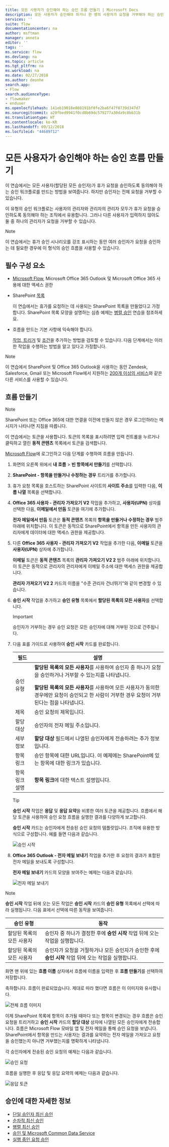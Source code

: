 ```yaml
---
title: 모든 사용자가 승인해야 하는 승인 흐름 만들기 | Microsoft Docs
description: 모든 사용자가 승인해야 하거나 한 명의 사용자가 요청을 거부해야 하는 승인 흐름을 만듭니다.
services: ''
suite: flow
documentationcenter: na
author: msftman
manager: anneta
editor: ''
tags: ''
ms.service: flow
ms.devlang: na
ms.topic: article
ms.tgt_pltfrm: na
ms.workload: na
ms.date: 02/27/2018
ms.author: deonhe
search.app:
- Flow
search.audienceType:
- flowmaker
- enduser
ms.openlocfilehash: 141eb19018e080191bf0fe2ba6f47f0739d347d7
ms.sourcegitcommit: a20fbed9941f0cd8b69dc579277a30da9c8bb31b
ms.translationtype: HT
ms.contentlocale: ko-KR
ms.lasthandoff: 09/12/2018
ms.locfileid: "44689712"
---
```

# <a name="create-an-approval-flow-that-requires-everyone-to-approve"></a>모든 사용자가 승인해야 하는 승인 흐름 만들기

이 연습에서는 모든 사용자(할당된 모든 승인자)가 휴가 요청을 승인하도록 동의해야 하는 승인 워크플로를 만드는 방법을 보여줍니다. 하지만 승인자는 전체 요청을 거부할 수 있습니다.

이 유형의 승인 워크플로는 사용자의 관리자와 관리자의 관리자 모두가 휴가 요청을 승인하도록 동의해야 하는 조직에서 유용합니다. 그러나 다른 사용자가 입력하지 않아도 둘 중 하나의 관리자가 요청을 거부할 수 있습니다.

> [!NOTE]
> 이 연습에서는 휴가 승인 시나리오를 강조 표시하는 동안 여러 승인자가 요청을 승인하는 데 필요한 경우에 이 형식의 승인 흐름을 사용할 수 있습니다.
>
>

## <a name="prerequisites"></a>필수 구성 요소

* [Microsoft Flow](https://flow.microsoft.com), Microsoft Office 365 Outlook 및 Microsoft Office 365 사용에 대한 액세스 권한
* SharePoint [목록](https://support.office.com/article/SharePoint-lists-I-An-introduction-f11cd5fe-bc87-4f9e-9bfe-bbd87a22a194)

    이 연습에서는 휴가를 요청하는 데 사용되는 SharePoint 목록을 만들었다고 가정합니다. SharePoint 목록 모양을 설명하는 심층 예제는 [병렬 승인](parallel-modern-approvals.md) 연습을 참조하세요.
* 흐름을 만드는 기본 사항에 익숙해야 합니다.

    [작업, 트리거](multi-step-logic-flow.md#add-another-action) 및 [조건](add-condition.md)을 추가하는 방법을 검토할 수 있습니다. 다음 단계에서는 이러한 작업을 수행하는 방법을 알고 있다고 가정합니다.

> [!NOTE]
> 이 연습에서 SharePoint 및 Office 365 Outlook을 사용하는 동안 Zendesk, Salesforce, Gmail 또는 Microsoft Flow에서 지원하는 [200개 이상의 서비스](https://flow.microsoft.com/connectors/)와 같은 다른 서비스를 사용할 수 있습니다.
>
>

## <a name="create-the-flow"></a>흐름 만들기

> [!NOTE]
> SharePoint 또는 Office 365에 대한 연결을 이전에 만들지 않은 경우 로그인하라는 메시지가 나타나면 지침을 따릅니다.
>
>

이 연습에서는 토큰을 사용합니다. 토큰의 목록을 표시하려면 입력 컨트롤을 누르거나 클릭하고 열린 **동적 콘텐츠** 목록에서 토큰을 검색합니다.

[Microsoft Flow](https://flow.microsoft.com)에 로그인하고 다음 단계를 수행하여 흐름을 만듭니다.

1. 화면의 오른쪽 위에서 **내 흐름** > **빈 항목에서 만들기**를 선택합니다.
1. **SharePoint - 항목을 만들거나 수정하는 경우** 트리거를 추가합니다.
1. 휴가 요청 목록을 호스트하는 SharePoint 사이트의 **사이트 주소**를 입력한 다음, **이름 나열** 목록을 선택합니다.
1. **Office 365 사용자 - 관리자 가져오기 V2** 작업을 추가하고, **사용자(UPN)** 상자를 선택한 다음, **이메일에서 만듬** 토큰을 여기에 추가합니다.

    **전자 메일에서 만듬** 토큰은 **동적 콘텐츠** 목록의 **항목을 만들거나 수정하는 경우** 범주 아래에 위치합니다. 이 토큰은 동적으로 SharePoint에서 항목을 만든 사용자의 관리자에게 데이터에 대한 액세스 권한을 제공합니다.

1. 다른 **Office 365 사용자 - 관리자 가져오기 V2** 작업을 추가한 다음, **이메일** 토큰을 **사용자(UPN)** 상자에 추가합니다.

    **이메일** 토큰은 **동적 콘텐츠** 목록의 **관리자 가져오기 V2 2** 범주 아래에 위치합니다. 이 토큰은 동적으로 관리자의 관리자에게 이메일 주소에 대한 액세스 권한을 제공합니다.

    **관리자 가져오기 V2 2** 카드의 이름을 "수준 관리자 건너뛰기"와 같이 변경할 수 있습니다.
1. **승인 시작** 작업을 추가하고 **승인 유형** 목록에서 **할당된 목록의 모든 사용자**를 선택합니다.

   > [!IMPORTANT]
   > 승인자가 거부하는 경우 승인 요청은 모든 승인자에 대해 거부된 것으로 간주됩니다.
   >
   >
1. 다음 표를 가이드로 사용하여 **승인 시작** 카드를 완료합니다.

   | 필드 | 설명 |
   | --- | --- |
   |  승인 유형 |**할당된 목록의 모든 사용자**를 사용하여 승인자 중 하나가 요청을 승인하거나 거부할 수 있는지를 나타냅니다. </p>**할당된 목록의 모든 사용자**를 사용하여 모든 사용자가 동의한 경우에만 요청이 승인되고 한 사람이 거부한 경우 요청이 거부된다는 점을 나타냅니다. |
   |  제목 |승인 요청의 제목입니다. |
   |  할당 대상 |승인자의 전자 메일 주소입니다. |
   |  세부 정보 |**할당 대상** 필드에서 나열된 승인자에게 전송하려는 추가 정보입니다. |
   |  항목 링크 |승인 항목에 대한 URL입니다. 이 예제에는 SharePoint에 있는 항목에 대한 링크가 있습니다. |
   |  항목 링크 설명 |**항목 링크**에 대한 텍스트 설명입니다. |

   > [!TIP]
   > **승인 시작** 작업은 **응답** 및 **응답 요약**을 비롯한 여러 토큰을 제공합니다. 흐름에서 해당 토큰을 사용하여 승인 요청 흐름을 실행한 결과를 다양하게 보고합니다.
   >
   >

    **승인 시작** 카드는 승인자에게 전송된 승인 요청의 템플릿입니다. 조직에 유용한 방식으로 구성합니다. 예를 들면 다음과 같습니다.

    ![승인 시작](media/all-assigned-must-approve/start-an-approval-card.png)

1. **Office 365 Outlook - 전자 메일 보내기** 작업을 추가한 후 요청의 결과가 포함된 전자 메일을 보내도록 구성합니다.

    **전자 메일 보내기** 카드의 모양을 보여주는 예제는 다음과 같습니다.

    ![전자 메일 보내기](media/all-assigned-must-approve/send-an-email-card.png)

> [!NOTE]
> **승인 시작** 작업 뒤에 오는 모든 작업은 **승인 시작** 카드의 **승인 유형** 목록에서 선택에 따라 실행됩니다. 다음 표에서 선택에 따른 동작을 보여줍니다.
>
>

| 승인 유형 | 동작 |
| --- | --- |
| 할당된 목록의 모든 사용자 |승인자 중 하나가 결정한 후에 **승인 시작** 작업 뒤에 오는 작업을 실행합니다. |
| 할당된 목록의 모든 사용자 |승인자가 요청을 거절하거나 모든 승인자가 승인한 후에 **승인 시작** 작업 뒤에 오는 작업을 실행합니다. |

화면 맨 위에 있는 **흐름 이름** 상자에서 흐름에 이름을 입력한 후 **흐름 만들기**를 선택하여 저장합니다.

축하합니다. 흐름이 완료되었습니다. 제대로 따라 했다면 흐름은 이 이미지와 유사합니다.

![전체 흐름 이미지](media/all-assigned-must-approve/overall-flow.png)

이제 SharePoint 목록에 항목이 추가될 때마다 또는 항목이 변경되는 경우 흐름은 승인 요청을 트리거하고 **승인 시작** 카드의 **할당 대상** 상자에 나열된 모든 승인자에게 전송합니다. 흐름은 Microsoft Flow 모바일 앱 및 전자 메일을 통해 승인 요청을 보냅니다. SharePoint에서 항목을 만드는 사용자는 결과를 요약하는 전자 메일을 가져오고 요청을 승인했는지 아니면 거부했는지를 명확하게 나타냅니다.

각 승인자에게 전송된 승인 요청의 예제는 다음과 같습니다.

![승인 요청](media/all-assigned-must-approve/approval-request.png)

흐름을 실행한 후 응답 및 응답 요약의 예제는 다음과 같습니다.

![응답 토큰](media/all-assigned-must-approve/response-output.png)

## <a name="learn-more-about-approvals"></a>승인에 대한 자세한 정보

* [단일 승인자 최신 승인](modern-approvals.md)
* [순차적 최신 승인](sequential-modern-approvals.md)
* [병렬 최신 승인](parallel-modern-approvals.md)
* [승인 및 Microsoft Common Data Service](common-data-model-approve.md)
* [실행 중인 요청 승인](mobile-approvals.md)
